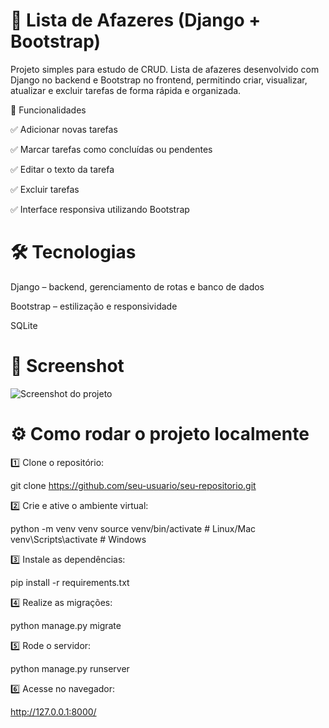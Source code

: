 <h1>📝 Lista de Afazeres (Django + Bootstrap)</h1>

Projeto simples para estudo de CRUD. Lista de afazeres desenvolvido com Django no backend e Bootstrap no frontend, permitindo criar, visualizar, atualizar e excluir tarefas de forma rápida e organizada.

🚀 Funcionalidades

✅ Adicionar novas tarefas

✅ Marcar tarefas como concluídas ou pendentes

✅ Editar o texto da tarefa

✅ Excluir tarefas

✅ Interface responsiva utilizando Bootstrap

<h1>🛠️ Tecnologias</h1>

Django – backend, gerenciamento de rotas e banco de dados

Bootstrap – estilização e responsividade

SQLite

<h1>📸 Screenshot</h1>

![Screenshot do projeto](screenshot.png)

<h1>⚙️ Como rodar o projeto localmente</h1>

1️⃣ Clone o repositório:

git clone https://github.com/seu-usuario/seu-repositorio.git

2️⃣ Crie e ative o ambiente virtual:

python -m venv venv
source venv/bin/activate  # Linux/Mac
venv\Scripts\activate   # Windows

3️⃣ Instale as dependências:

pip install -r requirements.txt

4️⃣ Realize as migrações:

python manage.py migrate

5️⃣ Rode o servidor:

python manage.py runserver

6️⃣ Acesse no navegador:

http://127.0.0.1:8000/
